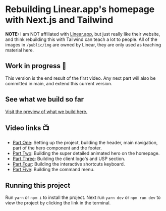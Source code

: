 # Rebuilding Linear.app's homepage with Next.js and Tailwind

**NOTE:** I am NOT affiliated with [Linear.app](https://linear.app/), but just really like their website, and think rebuilding this with Tailwind can teach a lot to people. All of the images in `/public/img` are owned by Linear, they are only used as teaching material here.

## Work in progress 🚧

This version is the end result of the first video. Any next part will also be committed in main, and extend this current version.

## See what we build so far

[Visit the preview of what we build here.](https://rebuilding-linear.vercel.app/)

## Video links 📺

* [Part One](https://youtu.be/ls_b-1a0ZUc): Setting up the project, building the header, main navigation, part of the hero component and the footer.
* [Part Two](https://youtu.be/R5PjNcIdAzU): Building the super detailed animated hero on the homepage.
* [Part Three](https://youtu.be/ar_NCPlRt_U): Building the client logo's and USP section.
* [Part Four](https://youtu.be/RoQ0MXiWQoY): Building the interactive shortcuts keyboard.
* [Part Five](https://youtu.be/lRtiKHy5Db8): Building the command menu.

## Running this project

Run `yarn` or `npm i` to install the project. Next run `yarn dev` or `npm run dev` to view the project by clicking the link in the terminal.